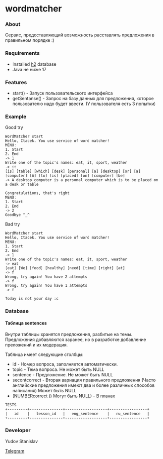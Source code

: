 # wordmatcher

### About

Сервис, предоставляющий возможность расставлять предложения в правильном порядке :)

### Requirements

- Installed [h2](https://www.h2database.com/html/main.html) database
- Java не ниже 17

### Features

- start() - Запуск пользовательского интерфейса
- getSentanse() - Запрос на базу данных для предложения, которое пользователю надо будет ввести. (У пользователя есть 3 попытки)

### Example
Good try
```
WordMatcher start
Hello, Ctacek. You use service of word matcher!
MENU:
1. Start
2. End
-> 1
Write one of the topic's names: eat, it, sport, weather
-> it
[is] [table] [which] [desk] [personal] [a] [desktop] [or] [a] [computer] [A] [to] [is] [placed] [on] [computer] [be] 
-> A desktop computer is a personal computer which is to be placed on a desk or table

Congratulations, that's right
MENU:
1. Start
2. End
-> 2
Goodbye ^_^
```
Bad try
```
WordMatcher start
Hello, Ctacek. You use service of word matcher!
MENU:
1. Start
2. End
-> 1
Write one of the topic's names: eat, it, sport, weather
-> eat
[eat] [We] [food] [healthy] [need] [time] [right] [at]
-> f
Wrong, try again! You have 2 attempts
-> f
Wrong, try again! You have 1 attempts
-> f

Today is not your day :c
```

### Database

#### Таблица sentences

Внутри таблицы хранятся предложения, разбитые на темы. Предложения добавляются заранее, но в разработке
добавление преложений и их модерация.

Таблица имеет следующие столбцы:
- id - Номер вопроса, заполняется автоматически.
- topic - Тема вопроса. Не может быть NULL
- sentence - Предложение. Не может быть NULL
- secontcorrect - Вторая вариация правильного предложения 
(Часто английские предложения имеют два и более различных способов написания) Может быть NULL
- (NUMBERcorrect () Могут быть NULL) - В планах

```
TESTS
+---------+---------------+-------------------+-----------------+
|   id    |   lesson_id   |   eng_sentence    |   ru_sentence   |
+---------+---------------+-------------------+-----------------+
```

### Developer

Yudov Stanislav

[Telegram](https://t.me/CTACE4EK)
